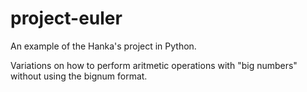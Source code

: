 # project-euler

An example of the Hanka's project in Python.

Variations on how to perform aritmetic operations with "big numbers" without using the bignum format.
